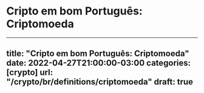 # Cripto em bom Português: Criptomoeda

---
title: "Cripto em bom Português: Criptomoeda"
date: 2022-04-27T21:00:00-03:00
categories: [crypto]
url: "/crypto/br/definitions/criptomoeda"
draft: true
---
